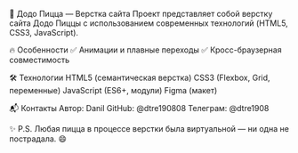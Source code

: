 🍕 Додо Пицца — Верстка сайта
Проект представляет собой верстку сайта Додо Пиццы с использованием современных технологий (HTML5, CSS3, JavaScript).

🔥 Особенности
✅ Анимации и плавные переходы
✅ Кросс-браузерная совместимость

🛠 Технологии
HTML5 (семантическая верстка)
CSS3 (Flexbox, Grid, переменные)
JavaScript (ES6+, модули)
Figma (макет)

📬 Контакты
Автор: Danil
GitHub: @dtre190808
Телеграм: @dtre1908

✨ P.S. Любая пицца в процессе верстки была виртуальной — ни одна не пострадала. 😄
